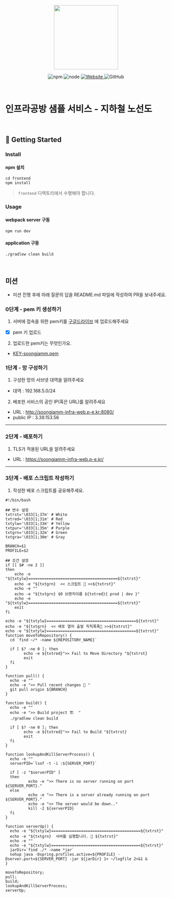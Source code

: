 <p align="center">
    <img width="200px;" src="https://raw.githubusercontent.com/woowacourse/atdd-subway-admin-frontend/master/images/main_logo.png"/>
</p>
<p align="center">
  <img alt="npm" src="https://img.shields.io/badge/npm-%3E%3D%205.5.0-blue">
  <img alt="node" src="https://img.shields.io/badge/node-%3E%3D%209.3.0-blue">
  <a href="https://edu.nextstep.camp/c/R89PYi5H" alt="nextstep atdd">
    <img alt="Website" src="https://img.shields.io/website?url=https%3A%2F%2Fedu.nextstep.camp%2Fc%2FR89PYi5H">
  </a>
  <img alt="GitHub" src="https://img.shields.io/github/license/next-step/atdd-subway-service">
</p>

<br>

# 인프라공방 샘플 서비스 - 지하철 노선도

<br>

## 🚀 Getting Started

### Install
#### npm 설치
```
cd frontend
npm install
```
> `frontend` 디렉토리에서 수행해야 합니다.

### Usage
#### webpack server 구동
```
npm run dev
```
#### application 구동
```
./gradlew clean build
```
<br>

## 미션

* 미션 진행 후에 아래 질문의 답을 README.md 파일에 작성하여 PR을 보내주세요.

### 0단계 - pem 키 생성하기

1. 서버에 접속을 위한 pem키를 [구글드라이브](https://drive.google.com/drive/folders/1dZiCUwNeH1LMglp8dyTqqsL1b2yBnzd1?usp=sharing) 에 업로드해주세요
- [x] pem 키 업로드  

2. 업로드한 pem키는 무엇인가요.
- [KEY-soongjamm.pem](https://drive.google.com/file/d/1vOaTsEJAv2VJh1ex_ticxX7BgsGA0_9C/view?usp=sharing)

### 1단계 - 망 구성하기
1. 구성한 망의 서브넷 대역을 알려주세요
- 대역 : 192.168.5.0/24 

2. 배포한 서비스의 공인 IP(혹은 URL)를 알려주세요

- URL : http://soongjamm-infra-web.p-e.kr:8080/ 
- public IP : 3.39.153.56



---

### 2단계 - 배포하기
1. TLS가 적용된 URL을 알려주세요

- URL : https://soongjamm-infra-web.p-e.kr/

---

### 3단계 - 배포 스크립트 작성하기

1. 작성한 배포 스크립트를 공유해주세요.
```shell
#!/bin/bash

## 변수 설정
txtrst='\033[1;37m' # White
txtred='\033[1;31m' # Red
txtylw='\033[1;33m' # Yellow
txtpur='\033[1;35m' # Purple
txtgrn='\033[1;32m' # Green
txtgra='\033[1;30m' # Gray

BRANCH=$1
PROFILE=$2

## 조건 설정
if [[ $# -ne 2 ]]
then
    echo -e "${txtylw}=======================================${txtrst}"
    echo -e "${txtgrn}  << 스크립트 🧐 >>${txtrst}"
    echo -e ""
    echo -e "${txtgrn} $0 브랜치이름 ${txtred}{ prod | dev }"
    echo -e "${txtylw}=======================================${txtrst}"
    exit
fi

echo -e "${txtylw}=======================================${txtrst}"
echo -e "${txtgrn}  << 배포 열차 출발 칙칙폭폭🚂 >>${txtrst}"
echo -e "${txtylw}=======================================${txtrst}"
function moveToRepository() {
  cd `find ~/* -name ${REPOSITORY_NAME}`

  if [ $? -ne 0 ]; then
        echo -e ${txtred}">> Fail to Move Directory "${txtrst}
        exit
  fi
}

function pull() {
  echo -e ""
  echo -e ">> Pull recent changes 🎣 "
  git pull origin ${BRANCH}
}

function build() {
  echo -e ""
  echo -e ">> Build project 🏗  "
  ./gradlew clean build

  if [ $? -ne 0 ]; then
        echo -e ${txtred}">> Fail to Build "${txtrst}
        exit
  fi
}

function lookupAndKillServerProcess() {
  echo -e ""
  serverPID=`lsof -t -i :${SERVER_PORT}`

  if [ -z "$serverPID" ]
  then
          echo -e ">> There is no server running on port ${SERVER_PORT}."
  else
          echo -e ">> There is a server already running on port ${SERVER_PORT}."
          echo -e ">> The server would be down.."
          kill -2 ${serverPID}
  fi
}

function serverUp() {
  echo -e "${txtylw}=======================================${txtrst}"
  echo -e "${txtgrn}  서버를 실행합니다. 🥳 ${txtrst}"
  echo -e ""
  echo -e "${txtylw}=======================================${txtrst}"
  jarDir=`find ./* -name *jar`
  nohup java -Dspring.profiles.active=${PROFILE} -Dserver.port=${SERVER_PORT} -jar ${jarDir} 1> ~/logfile 2>&1 &
}

moveToRepository;
pull;
build;
lookupAndKillServerProcess;
serverUp;
                            
```

